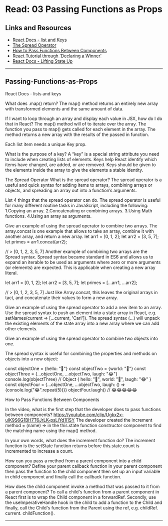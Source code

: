 # Read: 03 Passing Functions as Props

## Links and Resources

- [React Docs - list and Keys](https://reactjs.org/docs/lists-and-keys.html)
- [The Spread Operator](https://medium.com/coding-at-dawn/how-to-use-the-spread-operator-in-javascript-b9e4a8b06fab)
- [How to Pass Functions Between Components](https://www.youtube.com/watch?v=c05OL7XbwXU&t=133s)
- [React Tutorial through 'Declaring a Winner'](https://reactjs.org/tutorial/tutorial.html)
- [React Docs - Lifting State Up](https://reactjs.org/docs/lifting-state-up.html)

<hr>

## Passing-Functions-as-Props

React Docs - lists and keys

What does .map() return? The map() method returns an entirely new array with transformed elements and the same amount of data.

If I want to loop through an array and display each value in JSX, how do I do that in React? The map() method will of to iterate over the array. The function you pass to map() gets called for each element in the array. The method returns a new array with the results of the passed in function.

Each list item needs a unique Key prop.

What is the purpose of a key? A “key” is a special string attribute you need to include when creating lists of elements. Keys help React identify which items have changed, are added, or are removed. Keys should be given to the elements inside the array to give the elements a stable identity.

The Spread Operator
What is the spread operator? The spread operator is a useful and quick syntax for adding items to arrays, combining arrays or objects, and spreading an array out into a function’s arguments.

List 4 things that the spread operator can do. The spread operator is useful for many different routine tasks in JavaScript, including the following: 1.Copying an array. 2.Concatenating or combining arrays. 3.Using Math functions. 4.Using an array as arguments.

Give an example of using the spread operator to combine two arrays. The array.concat is one example that allows to take an array, combine it with another array, and return a new array. let arr1 = [0, 1, 2]; let arr2 = [3, 5, 7]; let primes = arr1.concat(arr2);

// > [0, 1, 2, 3, 5, 7] Another example of combining two arrays are the Spread syntax. Spread syntax became standard in ES6 and allows us to expand an iterable to be used as arguments where zero or more arguments (or elements) are expected. This is applicable when creating a new array literal.

let arr1 = [0, 1, 2]; let arr2 = [3, 5, 7]; let primes = [...arr1, ...arr2];

// > [0, 1, 2, 3, 5, 7] Just like Array.concat, this leaves the original arrays in tact, and concatenate their values to form a new array.

Give an example of using the spread operator to add a new item to an array. Use the spread syntax to push an element into a state array in React, e.g. setNames(current => [...current, 'Carl']). The spread syntax (...) will unpack the existing elements of the state array into a new array where we can add other elements.

Give an example of using the spread operator to combine two objects into one.

The spread syntax is useful for combining the properties and methods on objects into a new object:

const objectOne = {hello: "🤪"} const objectTwo = {world: "🐻"} const objectThree = {...objectOne, ...objectTwo, laugh: "😂"} console.log(objectThree) // Object { hello: "🤪", world: "🐻", laugh: "😂" } const objectFour = {...objectOne, ...objectTwo, laugh: () => {console.log("😂".repeat(5))}} objectFour.laugh() // 😂😂😂😂😂

How to Pass Functions Between Components

In the video, what is the first step that the developer does to pass functions between components?
https://youtube.com/clip/Ugkx2x-uIK9S6G1BH7T6JrLK-psLiYd1l1SY
The developer created the increment method = (name) => in the this.state function constructor component to find the matching name using the map() method.

In your own words, what does the increment function do?
The increment function is the setState function returns before this.state.count is incremented to increase a count. 

How can you pass a method from a parent component into a child component?
Define your parent callback function in your parent component then pass the function to the child component then set up an input variable in child component and finally call the callback function.


How does the child component invoke a method that was passed to it from a parent component?
To call a child's function from a parent component in React first is to wrap the Child component in a forwardRef. Secondly, use the useImperativeHandle hook in the child to add a function to the Child and finally, call the Child's function from the Parent using the ref, e.g. childRef. current. childFunction().

<hr>
